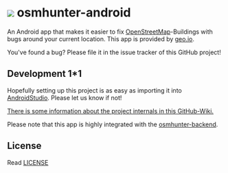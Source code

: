 ![](http://i.imgur.com/xAk2oTh.png) osmhunter-android
=================
An Android app that makes it easier to fix [OpenStreetMap](http://www.openstreetmap.org/)-Buildings with bugs around your current location. This app is provided by [geo.io](http://geo.io/).

You've found a bug? Please file it in the issue tracker of this GitHub project!

Development 1*1
---------------
Hopefully setting up this project is as easy as importing it into [AndroidStudio](https://developer.android.com/sdk/installing/studio.html). Please let us know if not!

[There is some information about the project internals in this GitHub-Wiki.](https://github.com/geoio/osmhunter-andorid/wiki/Development-FAQ)

Please note that this app is highly integrated with the [osmhunter-backend](https://github.com/geoio/osmhunter-backend).

License
-------
Read [LICENSE](LICENSE)
